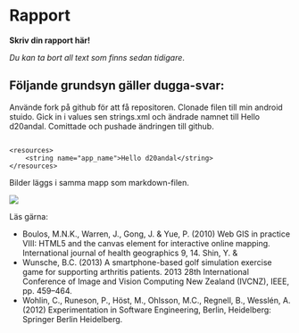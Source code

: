 
# Rapport

**Skriv din rapport här!**

_Du kan ta bort all text som finns sedan tidigare_.

## Följande grundsyn gäller dugga-svar:

Använde fork på github för att få repositoren.
Clonade filen till min android stuido.
Gick in i values sen strings.xml och ändrade namnet till Hello d20andal.
Comittade och pushade ändringen till github.



```

<resources>
    <string name="app_name">Hello d20andal</string>
</resources>

```

Bilder läggs i samma mapp som markdown-filen.

![](android.png)

Läs gärna:

- Boulos, M.N.K., Warren, J., Gong, J. & Yue, P. (2010) Web GIS in practice VIII: HTML5 and the canvas element for interactive online mapping. International journal of health geographics 9, 14. Shin, Y. &
- Wunsche, B.C. (2013) A smartphone-based golf simulation exercise game for supporting arthritis patients. 2013 28th International Conference of Image and Vision Computing New Zealand (IVCNZ), IEEE, pp. 459–464.
- Wohlin, C., Runeson, P., Höst, M., Ohlsson, M.C., Regnell, B., Wesslén, A. (2012) Experimentation in Software Engineering, Berlin, Heidelberg: Springer Berlin Heidelberg.
